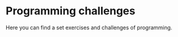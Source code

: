 Programming challenges
======================

Here you can find a set exercises and challenges of programming.


